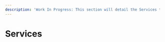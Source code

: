 ```yaml
---
description: 'Work In Progress: This section will detail the Services that make up Mycroft.'
---
```


# Services

